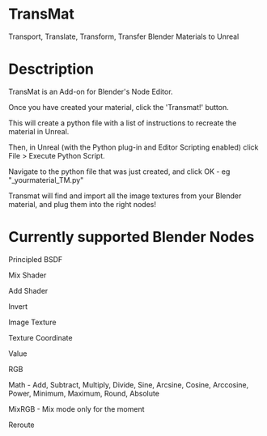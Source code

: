 # TransMat
Transport, Translate, Transform, Transfer Blender Materials to Unreal

# Desctription

TransMat is an Add-on for Blender's Node Editor.

Once you have created your material, click the 'Transmat!' button.

This will create a python file with a list of instructions to recreate the material in Unreal.

Then, in Unreal (with the Python plug-in and Editor Scripting enabled) click File > Execute Python Script.

Navigate to the python file that was just created, and click OK - eg "_yourmaterial_TM.py"

Transmat will find and import all the image textures from your Blender material, and plug them into the right nodes!

# Currently supported Blender Nodes

Principled BSDF

Mix Shader

Add Shader

Invert

Image Texture

Texture Coordinate

Value

RGB

Math - Add, Subtract, Multiply, Divide, Sine, Arcsine, Cosine, Arccosine, Power, Minimum, Maximum, Round, Absolute

MixRGB - Mix mode only for the moment

Reroute

